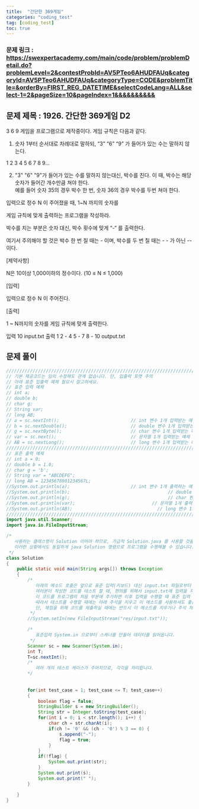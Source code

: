 ```yaml
---
title:  "간단한 369게임"
categories: "coding_test"
tag: [coding_test]
toc: true
---
```


### 문제 링크 : https://swexpertacademy.com/main/code/problem/problemDetail.do?problemLevel=2&contestProbId=AV5PTeo6AHUDFAUq&categoryId=AV5PTeo6AHUDFAUq&categoryType=CODE&problemTitle=&orderBy=FIRST_REG_DATETIME&selectCodeLang=ALL&select-1=2&pageSize=10&pageIndex=1&&&&&&&&&&

## 문제 제목 : 1926. 간단한 369게임 D2

3 6 9 게임을 프로그램으로 제작중이다. 게임 규칙은 다음과 같다.

 

1. 숫자 1부터 순서대로 차례대로 말하되, “3” “6” “9” 가 들어가 있는 수는 말하지 않는다.

  1 2 3 4 5 6 7 8 9…

2. "3" "6" "9"가 들어가 있는 수를 말하지 않는대신, 박수를 친다. 이 때, 박수는 해당 숫자가 들어간 개수만큼 쳐야 한다.  
예를 들어 숫자 35의 경우 박수 한 번, 숫자 36의 경우 박수를 두번 쳐야 한다.
 

입력으로 정수 N 이 주어졌을 때, 1~N 까지의 숫자를

게임 규칙에 맞게 출력하는 프로그램을 작성하라.

박수를 치는 부분은 숫자 대신, 박수 횟수에 맞게 “-“ 를 출력한다.

여기서 주의해야 할 것은 박수 한 번 칠 때는 - 이며, 박수를 두 번 칠 때는 - - 가 아닌 -- 이다. 
 

[제약사항]

N은 10이상 1,000이하의 정수이다. (10 ≤ N ≤ 1,000)

 

[입력]

입력으로 정수 N 이 주어진다.


[출력]

1 ~ N까지의 숫자를 게임 규칙에 맞게 출력한다.

입력
10
input.txt
출력
1 2 - 4 5 - 7 8 - 10
output.txt


## 문제 풀이
```java
/////////////////////////////////////////////////////////////////////////////////////////////
// 기본 제공코드는 임의 수정해도 관계 없습니다. 단, 입출력 포맷 주의
// 아래 표준 입출력 예제 필요시 참고하세요.
// 표준 입력 예제
// int a;
// double b;
// char g;
// String var;
// long AB;
// a = sc.nextInt();                           // int 변수 1개 입력받는 예제
// b = sc.nextDouble();                        // double 변수 1개 입력받는 예제
// g = sc.nextByte();                          // char 변수 1개 입력받는 예제
// var = sc.next();                            // 문자열 1개 입력받는 예제
// AB = sc.nextLong();                         // long 변수 1개 입력받는 예제
/////////////////////////////////////////////////////////////////////////////////////////////
// 표준 출력 예제
// int a = 0;                            
// double b = 1.0;               
// char g = 'b';
// String var = "ABCDEFG";
// long AB = 12345678901234567L;
//System.out.println(a);                       // int 변수 1개 출력하는 예제
//System.out.println(b); 		       						 // double 변수 1개 출력하는 예제
//System.out.println(g);		       						 // char 변수 1개 출력하는 예제
//System.out.println(var);		       				   // 문자열 1개 출력하는 예제
//System.out.println(AB);		       				     // long 변수 1개 출력하는 예제
/////////////////////////////////////////////////////////////////////////////////////////////
import java.util.Scanner;
import java.io.FileInputStream;

/*
   사용하는 클래스명이 Solution 이어야 하므로, 가급적 Solution.java 를 사용할 것을 권장합니다.
   이러한 상황에서도 동일하게 java Solution 명령으로 프로그램을 수행해볼 수 있습니다.
 */
class Solution
{
	public static void main(String args[]) throws Exception
	{
		/*
		   아래의 메소드 호출은 앞으로 표준 입력(키보드) 대신 input.txt 파일로부터 읽어오겠다는 의미의 코드입니다.
		   여러분이 작성한 코드를 테스트 할 때, 편의를 위해서 input.txt에 입력을 저장한 후,
		   이 코드를 프로그램의 처음 부분에 추가하면 이후 입력을 수행할 때 표준 입력 대신 파일로부터 입력을 받아올 수 있습니다.
		   따라서 테스트를 수행할 때에는 아래 주석을 지우고 이 메소드를 사용하셔도 좋습니다.
		   단, 채점을 위해 코드를 제출하실 때에는 반드시 이 메소드를 지우거나 주석 처리 하셔야 합니다.
		 */
		//System.setIn(new FileInputStream("res/input.txt"));

		/*
		   표준입력 System.in 으로부터 스캐너를 만들어 데이터를 읽어옵니다.
		 */
		Scanner sc = new Scanner(System.in);
		int T;
		T=sc.nextInt();
		/*
		   여러 개의 테스트 케이스가 주어지므로, 각각을 처리합니다.
		*/
		
		
		for(int test_case = 1; test_case <= T; test_case++)
		{
			boolean flag = false;
			StringBuilder s = new StringBuilder();
			String str = Integer.toString(test_case);
			for(int i = 0; i < str.length(); i++) {
				char ch = str.charAt(i);
				if(ch != '0' && (ch - '0') % 3 == 0) {
					s.append("-");
					flag = true;
				}
			}
			if(!flag) {
				System.out.print(str);
			}
			System.out.print(s);
			System.out.print(" ");
		}
		
	}
}
```